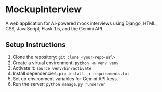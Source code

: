# MockupInterview
A web application for AI-powered mock interviews using Django, HTML, CSS, JavaScript, Flask 1.5, and the Gemini API.

## Setup Instructions
1. Clone the repository: `git clone <your-repo-url>`
2. Create a virtual environment: `python -m venv venv`
3. Activate it: `source venv/bin/activate`
4. Install dependencies: `pip install -r requirements.txt`
5. Set up environment variables for Gemini API keys.
6. Run the server: `python manage.py runserver`
